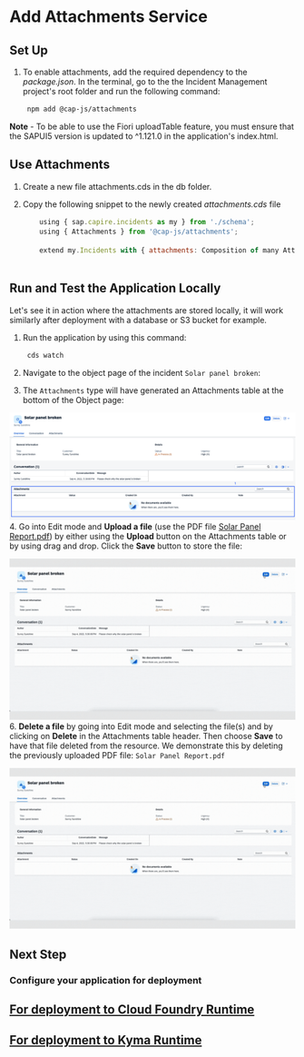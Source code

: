# Add Attachments Service


## Set Up

1. To enable attachments, add the required dependency to the *package.json*. In the terminal, go to the the Incident Management project's root folder and run the following command:  
   
   ```bash
    npm add @cap-js/attachments
   ```
**Note** - To be able to use the Fiori uploadTable feature, you must ensure that the SAPUI5 version is updated to ^1.121.0 in the application's index.html.


## Use Attachments
1. Create a new file attachments.cds in the db folder.

2. Copy the following snippet to the newly created *attachments.cds* file

    ```js
        using { sap.capire.incidents as my } from './schema';
        using { Attachments } from '@cap-js/attachments';

        extend my.Incidents with { attachments: Composition of many Attachments }
        
    ```

## Run and Test the Application Locally

Let's see it in action where the attachments are stored locally, it will work similarly after deployment with a database or S3 bucket for example.


1. Run the application by using this command:

   ```bash
    cds watch
   ```
2. Navigate to the object page of the incident `Solar panel broken`:


3. The `Attachments` type will have generated an Attachments table at the bottom of the Object page:

![open BAS folder](./images/facet.png)
4. Go into Edit mode and **Upload a file** (use the PDF file [Solar Panel Report.pdf](./Solar_Panel_Report.pdf)) by either using the **Upload** button on the Attachments table or by using drag and drop. Click the **Save** button to store the file:

![Upload file](./images/upload.gif)
6. **Delete a file** by going into Edit mode and selecting the file(s) and by clicking on **Delete** in the Attachments table header. Then choose **Save** to have that file deleted from the resource. We demonstrate this by deleting the previously uploaded PDF file: `Solar Panel Report.pdf`

![delete file](./images/upload.gif)


## Next Step

### Configure your application for deployment
## [For deployment to Cloud Foundry Runtime](./deploy/cf/prep-for-prod.md)
## [For deployment to Kyma Runtime](./deploy/kyma/prep-for-prod.md)




   
